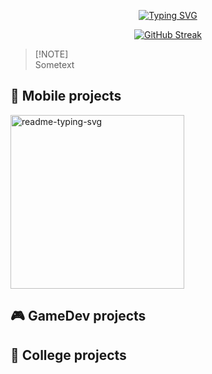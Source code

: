 <p align="center">
    <a href="https://git.io/typing-svg"><img src="https://readme-typing-svg.demolab.com?font=Fira+Code&pause=1000&random=false&width=435&lines=Hello!!!" alt="Typing SVG" /></a>
</p>


<p align="center">
    <a href="https://git.io/streak-stats"><img src="https://streak-stats.demolab.com?user=EventGamer67&theme=transparent&hide_border=true" alt="GitHub Streak" /></a>
</p>

<!-- Social icons section -->
<!-- <p align="center">
    <a href="https://www.youtube.com/c/DevProTips"><img width="32px" alt="Telegram" title="Telegram" src="https://static.vecteezy.com/system/resources/previews/023/986/679/original/telegram-logo-telegram-logo-transparent-telegram-icon-transparent-free-free-png.png"/></a>
</p> -->

> [!NOTE]\
> Sometext



<h2>📱 Mobile projects</h2>

<p align="left">
      <a href="https://github.com/EventGamer67/Flutter-Learning"><img width="278" src="https://denvercoder1-github-readme-stats.vercel.app/api/pin/?username=EventGamer67&repo=Flutter-Learning&theme=prussian&hide_border=true&show_icons=true" alt="readme-typing-svg"></a>
</p>

<h2>🎮 GameDev projects</h2>

<h2>📖 College projects</h2>

<!-- [![Top Langs](https://github-readme-stats.vercel.app/api/top-langs/?username=EventGamer67&layout=compact&theme=prussian&hide=html,cmake,c-plus-plus&hide_border=true)](https://github.com/anuraghazra/github-readme-stats) -->